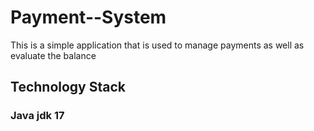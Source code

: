 # Payment--System
This is a simple application that is used to manage payments as well as evaluate the balance

## Technology Stack

### Java jdk 17
